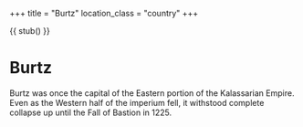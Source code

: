 +++
title = "Burtz"
location_class = "country"
+++

{{ stub() }}

# Burtz

Burtz was once the capital of the Eastern portion of the Kalassarian Empire.
Even as the Western half of the imperium fell, it withstood complete collapse up
until the Fall of Bastion in 1225.